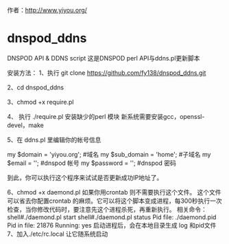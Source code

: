 作者：http://www.yiyou.org/

# dnspod_ddns
DNSPOD API &amp; DDNS script
这是DNSPOD perl API与ddns.pl更新脚本

安装方法：
1、执行
git clone https://github.com/fy138/dnspod_ddns.git

2、cd dnspod_ddns

3、chmod +x require.pl

4、 执行 ./require.pl 安装缺少的perl 模块
新系统需要安装gcc，openssl-devel，make 

5、在 ddns.pl 里编辑你的帐号信息

my $domain      = 'yiyou.org';  #域名
my $sub_domain  = 'home';       #子域名
my $email       = ''; #dnspod 帐号
my $password    = ''; #dnspod 密码

到此，你可以执行这个程序来试试是否更新成功IP地址了。

6、chmod +x  daemond.pl 如果你用crontab 则不需要执行这个文件。
这个文件可以省去你配置crontab 的麻烦。它可以将这个脚本变成进程，每300秒执行一次检查，当你修改代码时，要注意先这个进程杀死，再重新执行。
相关命令：
shell#./daemond.pl start
shell#./daemond.pl status
Pid file:    ./daemond.pid
Pid in file: 21876
Running:     yes
启动进程后，会在本地目录生成 log 和pid文件
7、加入./etc/rc.local 让它随系统启动
